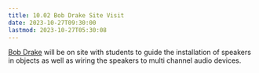 ```yaml
---
title: 10.02 Bob Drake Site Visit
date: 2023-10-27T09:30:00
lastmod: 2023-10-27T05:30:08
---
```


[Bob Drake](../07-fabrication/07-08-bob-drake.md) will be on site with students to guide the installation of speakers in objects as well as wiring the speakers to multi channel audio devices.
